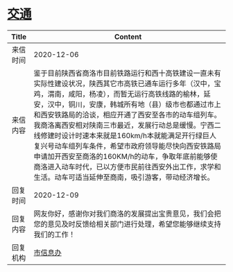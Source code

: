 # <a href="http://www.shangluo.gov.cn/zmhd/ldxxxx.jsp?urltype=leadermail.LeaderMailContentUrl&wbtreeid=1112&leadermailid=6680">交通</a>
|Title|Content|
|:---:|---|
|来信时间|2020-12-06|
|来信内容|鉴于目前陕西省商洛市目前铁路运行和西十高铁建设一直未有实际性建设状况，陕西其它市高铁已通车运行多年（汉中，宝鸡，渭南，咸阳，杨凌），而暂无运行高铁线路的榆林，延安，汉中，铜川，安康，韩城所有地（县）级市也都通过市上和西安铁路局的洽谈，相应开通了西安至各市的动车组列车。我商洛离西安相对陕南三市最近，发展行动总是缓慢。宁西二线修建时设计时速本来就是160km/h本就能满足开行绿巨人复兴号动车组列车条件，希望市政府领导能尽快向西安铁路局申请加开西安至商洛的160KM/h的动车，争取年底前能够使商洛进入动车时代，已以方便市民前往西安外出工作，求学和生活。动车可适当延伸至商南，吸引游客，带动经济增长。|
|回复时间|2020-12-09|
|回复内容|网友你好，感谢你对我们商洛的发展提出宝贵意见，我们会把您的意见及时反馈给相关部门进行处理，希望您能够继续支持我们的工作！|
|回复机构|<a href="../../categories/agencies/市信息办.md">市信息办</a>|

